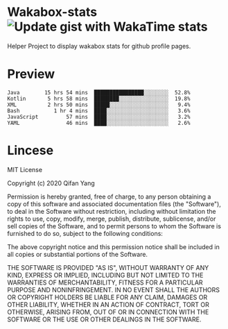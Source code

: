  # Wakabox-stats ![Update gist with WakaTime stats](https://github.com/underwindfall/wakabox-stats/workflows/Update%20gist%20with%20WakaTime%20stats/badge.svg)

  Helper Project to display wakabox stats for github profile pages. 
 # Preview 
  
  ```  
 Java        15 hrs 54 mins  ████████████████░░░░░░░░  52.8%
Kotlin       5 hrs 58 mins  ████████░░░░░░░░░░░░░░░░  19.8%
XML          2 hrs 50 mins  █████░░░░░░░░░░░░░░░░░░░   9.4%
Bash           1 hr 4 mins  ████░░░░░░░░░░░░░░░░░░░░   3.6%
JavaScript         57 mins  ████░░░░░░░░░░░░░░░░░░░░   3.2%
YAML               46 mins  ████░░░░░░░░░░░░░░░░░░░░   2.6% 
 ``` 
  
 
 # Lincese 

  MIT License

  Copyright (c) 2020 Qifan Yang
  
  Permission is hereby granted, free of charge, to any person obtaining a copy
  of this software and associated documentation files (the "Software"), to deal
  in the Software without restriction, including without limitation the rights
  to use, copy, modify, merge, publish, distribute, sublicense, and/or sell
  copies of the Software, and to permit persons to whom the Software is
  furnished to do so, subject to the following conditions:
  
  The above copyright notice and this permission notice shall be included in all
  copies or substantial portions of the Software.
  
  THE SOFTWARE IS PROVIDED "AS IS", WITHOUT WARRANTY OF ANY KIND, EXPRESS OR
  IMPLIED, INCLUDING BUT NOT LIMITED TO THE WARRANTIES OF MERCHANTABILITY,
  FITNESS FOR A PARTICULAR PURPOSE AND NONINFRINGEMENT. IN NO EVENT SHALL THE
  AUTHORS OR COPYRIGHT HOLDERS BE LIABLE FOR ANY CLAIM, DAMAGES OR OTHER
  LIABILITY, WHETHER IN AN ACTION OF CONTRACT, TORT OR OTHERWISE, ARISING FROM,
  OUT OF OR IN CONNECTION WITH THE SOFTWARE OR THE USE OR OTHER DEALINGS IN THE
  SOFTWARE.
